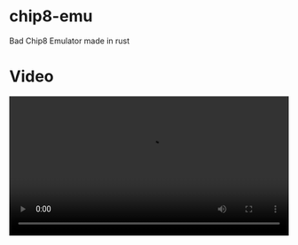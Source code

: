 # chip8-emu
Bad Chip8 Emulator made in rust

# Video
<video src="https://github.com/flummiy/chip8-emu/raw/refs/heads/main/assets/Screencast%20From%202025-03-13%2012-53-33.mp4" controls width="100%"></video>
